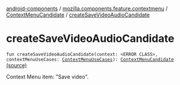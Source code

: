 [android-components](../../index.md) / [mozilla.components.feature.contextmenu](../index.md) / [ContextMenuCandidate](index.md) / [createSaveVideoAudioCandidate](./create-save-video-audio-candidate.md)

# createSaveVideoAudioCandidate

`fun createSaveVideoAudioCandidate(context: <ERROR CLASS>, contextMenuUseCases: `[`ContextMenuUseCases`](../-context-menu-use-cases/index.md)`): `[`ContextMenuCandidate`](index.md) [(source)](https://github.com/mozilla-mobile/android-components/blob/master/components/feature/contextmenu/src/main/java/mozilla/components/feature/contextmenu/ContextMenuCandidate.kt#L269)

Context Menu item: "Save video".

